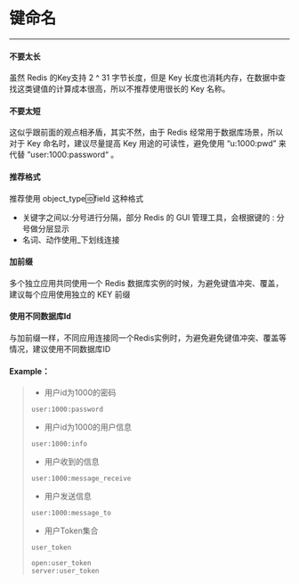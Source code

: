 # 键命名

---

#### **不要太长**

虽然 Redis 的Key支持 2 ^ 31 字节长度，但是 Key 长度也消耗内存，在数据中查找这类键值的计算成本很高，所以不推荐使用很长的 Key 名称。



#### **不要太短**

这似乎跟前面的观点相矛盾，其实不然，由于 Redis 经常用于数据库场景，所以对于 Key 命名时，建议尽量提高 Key 用途的可读性，避免使用 “u:1000:pwd” 来代替 ”user:1000:password“ 。



#### **推荐格式**

推荐使用 object\_type:id:field 这种格式

* 关键字之间以:分号进行分隔，部分 Redis 的 GUI 管理工具，会根据键的 : 分号做分层显示
* 名词、动作使用\_下划线连接

#### 

#### **加前缀**

多个独立应用共同使用一个 Redis 数据库实例的时候，为避免键值冲突、覆盖，建议每个应用使用独立的 KEY 前缀

#### 

#### **使用不同数据库Id**

与加前缀一样，不同应用连接同一个Redis实例时，为避免避免键值冲突、覆盖等情况，建议使用不同数据库ID

#### 

#### Example：

> * 用户id为1000的密码
>
> ```Redis
> user:1000:password
> ```
>
> * 用户id为1000的用户信息
>
> ```Redis
> user:1000:info
> ```
>
> * 用户收到的信息
>
> ```Redis
> user:1000:message_receive
> ```
>
> * 用户发送信息
>
> ```
> user:1000:message_to
> ```
>
> * 用户Token集合
>
> ```
> user_token
>
> open:user_token
> server:user_token
> ```



